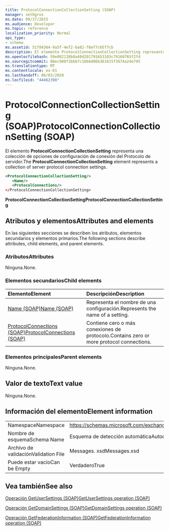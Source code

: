 ```yaml
---
title: ProtocolConnectionCollectionSetting (SOAP)
manager: sethgros
ms.date: 09/17/2015
ms.audience: Developer
ms.topic: reference
localization_priority: Normal
api_type:
- schema
ms.assetid: 51f84364-9a5f-4ef2-ba82-f6ef7c65f7cb
description: El elemento ProtocolConnectionCollectionSetting representa una colección de opciones de configuración de conexión del Protocolo de servidor.
ms.openlocfilehash: 59e082138b8a40d201791653103c79160765f2fd
ms.sourcegitcommit: 88ec988f2bb67c1866d06b361615f3674a24e795
ms.translationtype: MT
ms.contentlocale: es-ES
ms.lasthandoff: 06/03/2020
ms.locfileid: "44462398"
---
```

# <a name="protocolconnectioncollectionsetting-soap"></a><span data-ttu-id="72734-103">ProtocolConnectionCollectionSetting (SOAP)</span><span class="sxs-lookup"><span data-stu-id="72734-103">ProtocolConnectionCollectionSetting (SOAP)</span></span>

<span data-ttu-id="72734-104">El elemento **ProtocolConnectionCollectionSetting** representa una colección de opciones de configuración de conexión del Protocolo de servidor.</span><span class="sxs-lookup"><span data-stu-id="72734-104">The **ProtocolConnectionCollectionSetting** element represents a collection of server protocol connection settings.</span></span> 
  
```XML
<ProtocolConnectionCollectionSetting/>
   <Name/>
   <ProtocolConnections/>
</ProtocolConnectionCollectionSetting>
```

 <span data-ttu-id="72734-105">**ProtocolConnectionCollectionSetting**</span><span class="sxs-lookup"><span data-stu-id="72734-105">**ProtocolConnectionCollectionSetting**</span></span>
## <a name="attributes-and-elements"></a><span data-ttu-id="72734-106">Atributos y elementos</span><span class="sxs-lookup"><span data-stu-id="72734-106">Attributes and elements</span></span>

<span data-ttu-id="72734-107">En las siguientes secciones se describen los atributos, elementos secundarios y elementos primarios.</span><span class="sxs-lookup"><span data-stu-id="72734-107">The following sections describe attributes, child elements, and parent elements.</span></span>
  
### <a name="attributes"></a><span data-ttu-id="72734-108">Atributos</span><span class="sxs-lookup"><span data-stu-id="72734-108">Attributes</span></span>

<span data-ttu-id="72734-109">Ninguna.</span><span class="sxs-lookup"><span data-stu-id="72734-109">None.</span></span>
  
### <a name="child-elements"></a><span data-ttu-id="72734-110">Elementos secundarios</span><span class="sxs-lookup"><span data-stu-id="72734-110">Child elements</span></span>

|<span data-ttu-id="72734-111">**Elemento**</span><span class="sxs-lookup"><span data-stu-id="72734-111">**Element**</span></span>|<span data-ttu-id="72734-112">**Descripción**</span><span class="sxs-lookup"><span data-stu-id="72734-112">**Description**</span></span>|
|:-----|:-----|
|[<span data-ttu-id="72734-113">Name (SOAP)</span><span class="sxs-lookup"><span data-stu-id="72734-113">Name (SOAP)</span></span>](name-soap.md) <br/> |<span data-ttu-id="72734-114">Representa el nombre de una configuración.</span><span class="sxs-lookup"><span data-stu-id="72734-114">Represents the name of a setting.</span></span>  <br/> |
|[<span data-ttu-id="72734-115">ProtocolConnections (SOAP)</span><span class="sxs-lookup"><span data-stu-id="72734-115">ProtocolConnections (SOAP)</span></span>](protocolconnections-soap.md) <br/> |<span data-ttu-id="72734-116">Contiene cero o más conexiones de protocolo.</span><span class="sxs-lookup"><span data-stu-id="72734-116">Contains zero or more protocol connections.</span></span>  <br/> |
   
### <a name="parent-elements"></a><span data-ttu-id="72734-117">Elementos principales</span><span class="sxs-lookup"><span data-stu-id="72734-117">Parent elements</span></span>

<span data-ttu-id="72734-118">Ninguna.</span><span class="sxs-lookup"><span data-stu-id="72734-118">None.</span></span>
  
## <a name="text-value"></a><span data-ttu-id="72734-119">Valor de texto</span><span class="sxs-lookup"><span data-stu-id="72734-119">Text value</span></span>

<span data-ttu-id="72734-120">Ninguna.</span><span class="sxs-lookup"><span data-stu-id="72734-120">None.</span></span>
  
## <a name="element-information"></a><span data-ttu-id="72734-121">Información del elemento</span><span class="sxs-lookup"><span data-stu-id="72734-121">Element information</span></span>

|||
|:-----|:-----|
|<span data-ttu-id="72734-122">Namespace</span><span class="sxs-lookup"><span data-stu-id="72734-122">Namespace</span></span>  <br/> |https://schemas.microsoft.com/exchange/2010/Autodiscover  <br/> |
|<span data-ttu-id="72734-123">Nombre de esquema</span><span class="sxs-lookup"><span data-stu-id="72734-123">Schema Name</span></span>  <br/> |<span data-ttu-id="72734-124">Esquema de detección automática</span><span class="sxs-lookup"><span data-stu-id="72734-124">Autodiscover schema</span></span>  <br/> |
|<span data-ttu-id="72734-125">Archivo de validación</span><span class="sxs-lookup"><span data-stu-id="72734-125">Validation File</span></span>  <br/> |<span data-ttu-id="72734-126">Messages. xsd</span><span class="sxs-lookup"><span data-stu-id="72734-126">Messages.xsd</span></span>  <br/> |
|<span data-ttu-id="72734-127">Puede estar vacío</span><span class="sxs-lookup"><span data-stu-id="72734-127">Can be Empty</span></span>  <br/> |<span data-ttu-id="72734-128">Verdadero</span><span class="sxs-lookup"><span data-stu-id="72734-128">True</span></span>  <br/> |
   
## <a name="see-also"></a><span data-ttu-id="72734-129">Vea también</span><span class="sxs-lookup"><span data-stu-id="72734-129">See also</span></span>



[<span data-ttu-id="72734-130">Operación GetUserSettings (SOAP)</span><span class="sxs-lookup"><span data-stu-id="72734-130">GetUserSettings operation (SOAP)</span></span>](getusersettings-operation-soap.md)
  
[<span data-ttu-id="72734-131">Operación GetDomainSettings (SOAP)</span><span class="sxs-lookup"><span data-stu-id="72734-131">GetDomainSettings operation (SOAP)</span></span>](getdomainsettings-operation-soap.md)
  
[<span data-ttu-id="72734-132">Operación GetFederationInformation (SOAP)</span><span class="sxs-lookup"><span data-stu-id="72734-132">GetFederationInformation operation (SOAP)</span></span>](getfederationinformation-operation-soap.md)

